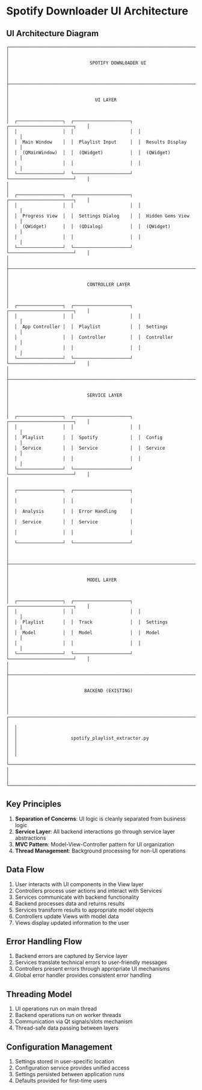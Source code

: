 # Spotify Downloader UI Architecture

## UI Architecture Diagram

```
┌───────────────────────────────────────────────────────────────────────────────┐
│                                                                               │
│                              SPOTIFY DOWNLOADER UI                            │
│                                                                               │
├───────────────────────────────────────────────────────────────────────────────┤
│                                                                               │
│                                UI LAYER                                       │
│                                                                               │
│  ┌─────────────────┐  ┌─────────────────────┐  ┌────────────────────────┐    │
│  │                 │  │                     │  │                        │    │
│  │  Main Window    │  │  Playlist Input     │  │  Results Display       │    │
│  │  (QMainWindow)  │  │  (QWidget)          │  │  (QWidget)             │    │
│  │                 │  │                     │  │                        │    │
│  └─────────────────┘  └─────────────────────┘  └────────────────────────┘    │
│                                                                               │
│  ┌─────────────────┐  ┌─────────────────────┐  ┌────────────────────────┐    │
│  │                 │  │                     │  │                        │    │
│  │  Progress View  │  │  Settings Dialog    │  │  Hidden Gems View      │    │
│  │  (QWidget)      │  │  (QDialog)          │  │  (QWidget)             │    │
│  │                 │  │                     │  │                        │    │
│  └─────────────────┘  └─────────────────────┘  └────────────────────────┘    │
│                                                                               │
├───────────────────────────────────────────────────────────────────────────────┤
│                                                                               │
│                             CONTROLLER LAYER                                  │
│                                                                               │
│  ┌─────────────────┐  ┌─────────────────────┐  ┌────────────────────────┐    │
│  │                 │  │                     │  │                        │    │
│  │  App Controller │  │  Playlist           │  │  Settings              │    │
│  │                 │  │  Controller         │  │  Controller            │    │
│  │                 │  │                     │  │                        │    │
│  └─────────────────┘  └─────────────────────┘  └────────────────────────┘    │
│                                                                               │
├───────────────────────────────────────────────────────────────────────────────┤
│                                                                               │
│                             SERVICE LAYER                                     │
│                                                                               │
│  ┌─────────────────┐  ┌─────────────────────┐  ┌────────────────────────┐    │
│  │                 │  │                     │  │                        │    │
│  │  Playlist       │  │  Spotify            │  │  Config                │    │
│  │  Service        │  │  Service            │  │  Service               │    │
│  │                 │  │                     │  │                        │    │
│  └─────────────────┘  └─────────────────────┘  └────────────────────────┘    │
│                                                                               │
│  ┌─────────────────┐  ┌─────────────────────┐                                │
│  │                 │  │                     │                                │
│  │  Analysis       │  │  Error Handling     │                                │
│  │  Service        │  │  Service            │                                │
│  │                 │  │                     │                                │
│  └─────────────────┘  └─────────────────────┘                                │
│                                                                               │
├───────────────────────────────────────────────────────────────────────────────┤
│                                                                               │
│                             MODEL LAYER                                       │
│                                                                               │
│  ┌─────────────────┐  ┌─────────────────────┐  ┌────────────────────────┐    │
│  │                 │  │                     │  │                        │    │
│  │  Playlist       │  │  Track              │  │  Settings              │    │
│  │  Model          │  │  Model              │  │  Model                 │    │
│  │                 │  │                     │  │                        │    │
│  └─────────────────┘  └─────────────────────┘  └────────────────────────┘    │
│                                                                               │
├───────────────────────────────────────────────────────────────────────────────┤
│                                                                               │
│                            BACKEND (EXISTING)                                 │
│                                                                               │
│  ┌─────────────────────────────────────────────────────────────────────────┐  │
│  │                                                                         │  │
│  │                    spotify_playlist_extractor.py                        │  │
│  │                                                                         │  │
│  └─────────────────────────────────────────────────────────────────────────┘  │
│                                                                               │
└───────────────────────────────────────────────────────────────────────────────┘
```

## Key Principles

1. **Separation of Concerns**: UI logic is cleanly separated from business logic
2. **Service Layer**: All backend interactions go through service layer abstractions
3. **MVC Pattern**: Model-View-Controller pattern for UI organization
4. **Thread Management**: Background processing for non-UI operations

## Data Flow

1. User interacts with UI components in the View layer
2. Controllers process user actions and interact with Services
3. Services communicate with backend functionality
4. Backend processes data and returns results
5. Services transform results to appropriate model objects
6. Controllers update Views with model data
7. Views display updated information to the user

## Error Handling Flow

1. Backend errors are captured by Service layer
2. Services translate technical errors to user-friendly messages
3. Controllers present errors through appropriate UI mechanisms
4. Global error handler provides consistent error handling

## Threading Model

1. UI operations run on main thread
2. Backend operations run on worker threads
3. Communication via Qt signals/slots mechanism
4. Thread-safe data passing between layers

## Configuration Management

1. Settings stored in user-specific location
2. Configuration service provides unified access
3. Settings persisted between application runs
4. Defaults provided for first-time users 